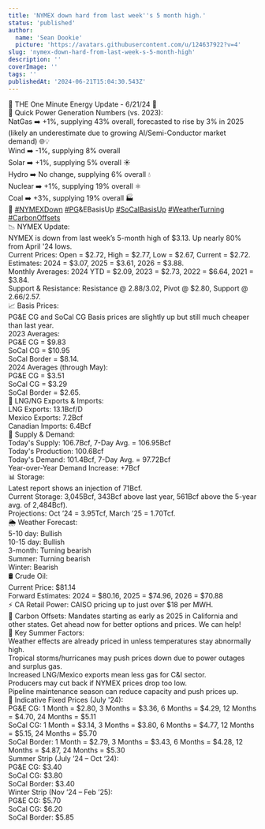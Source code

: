 ```yaml
---
title: 'NYMEX down hard from last week''s 5 month high.'
status: 'published'
author:
  name: 'Sean Dookie'
  picture: 'https://avatars.githubusercontent.com/u/124637922?v=4'
slug: 'nymex-down-hard-from-last-week-s-5-month-high'
description: ''
coverImage: ''
tags: ''
publishedAt: '2024-06-21T15:04:30.543Z'
---
```


🌟 THE One Minute Energy Update - 6/21/24 🌟\
🔢 Quick Power Generation Numbers (vs. 2023):\
NatGas ➡️ +1%, supplying 43% overall, forecasted to rise by 3% in 2025 (likely an underestimate due to growing AI/Semi-Conductor market demand) 🌐💡\
Wind ➡️ -1%, supplying 8% overall \
Solar ➡️ +1%, supplying 5% overall ☀️\
Hydro ➡️ No change, supplying 6% overall 💧\
Nuclear ➡️ +1%, supplying 19% overall ⚛️\
Coal ➡️ +3%, supplying 19% overall 🏭\
🔖 [#NYMEXDown](https://www.linkedin.com/feed/hashtag/?keywords=nymexdown&highlightedUpdateUrns=urn%3Ali%3Aactivity%3A7209943800515870720) [#PG](https://www.linkedin.com/feed/hashtag/?keywords=pg&highlightedUpdateUrns=urn%3Ali%3Aactivity%3A7209943800515870720)&EBasisUp [#SoCalBasisUp](https://www.linkedin.com/feed/hashtag/?keywords=socalbasisup&highlightedUpdateUrns=urn%3Ali%3Aactivity%3A7209943800515870720) [#WeatherTurning](https://www.linkedin.com/feed/hashtag/?keywords=weatherturning&highlightedUpdateUrns=urn%3Ali%3Aactivity%3A7209943800515870720) [#CarbonOffsets](https://www.linkedin.com/feed/hashtag/?keywords=carbonoffsets&highlightedUpdateUrns=urn%3Ali%3Aactivity%3A7209943800515870720)\
📉 NYMEX Update:\
NYMEX is down from last week’s 5-month high of $3.13. Up nearly 80% from April '24 lows.\
Current Prices: Open = $2.72, High = $2.77, Low = $2.67, Current = $2.72.\
Estimates: 2024 = $3.07, 2025 = $3.61, 2026 = $3.88.\
Monthly Averages: 2024 YTD = $2.09, 2023 = $2.73, 2022 = $6.64, 2021 = $3.84.\
Support & Resistance: Resistance @ $2.88/$3.02, Pivot @ $2.80, Support @ $2.66/$2.57.\
📈 Basis Prices:\
PG&E CG and SoCal CG Basis prices are slightly up but still much cheaper than last year.\
2023 Averages:\
PG&E CG = $9.83\
SoCal CG = $10.95\
SoCal Border = $8.14.\
2024 Averages (through May):\
PG&E CG = $3.51\
SoCal CG = $3.29\
SoCal Border = $2.65.\
🚢 LNG/NG Exports & Imports:\
LNG Exports: 13.1Bcf/D\
Mexico Exports: 7.2Bcf\
Canadian Imports: 6.4Bcf\
🔄 Supply & Demand:\
Today's Supply: 106.7Bcf, 7-Day Avg. = 106.95Bcf\
Today's Production: 100.6Bcf\
Today's Demand: 101.4Bcf, 7-Day Avg. = 97.72Bcf\
Year-over-Year Demand Increase: +7Bcf\
📊 Storage:\
Latest report shows an injection of 71Bcf.\
Current Storage: 3,045Bcf, 343Bcf above last year, 561Bcf above the 5-year avg. of 2,484Bcf).\
Projections: Oct ’24 = 3.95Tcf, March ’25 = 1.70Tcf.\
🌦️ Weather Forecast:\
5-10 day: Bullish\
10-15 day: Bullish\
3-month: Turning bearish\
Summer: Turning bearish\
Winter: Bearish\
🛢️ Crude Oil:\
Current Price: $81.14\
Forward Estimates: 2024 = $80.16, 2025 = $74.96, 2026 = $70.88\
⚡ CA Retail Power: CAISO pricing up to just over $18 per MWH.\
🌱 Carbon Offsets: Mandates starting as early as 2025 in California and other states. Get ahead now for better options and prices. We can help!\
📌 Key Summer Factors:\
Weather effects are already priced in unless temperatures stay abnormally high.\
Tropical storms/hurricanes may push prices down due to power outages and surplus gas.\
Increased LNG/Mexico exports mean less gas for C&I sector.\
Producers may cut back if NYMEX prices drop too low.\
Pipeline maintenance season can reduce capacity and push prices up.\
💼 Indicative Fixed Prices (July '24):\
PG&E CG: 1 Month = $2.80, 3 Months = $3.36, 6 Months = $4.29, 12 Months = $4.70, 24 Months = $5.11\
SoCal CG: 1 Month = $3.14, 3 Months = $3.80, 6 Months = $4.77, 12 Months = $5.15, 24 Months = $5.70\
SoCal Border: 1 Month = $2.79, 3 Months = $3.43, 6 Months = $4.28, 12 Months = $4.87, 24 Months = $5.30\
Summer Strip (July ’24 – Oct ‘24):\
PG&E CG: $3.40\
SoCal CG: $3.80\
SoCal Border: $3.40\
Winter Strip (Nov ’24 – Feb ’25):\
PG&E CG: $5.70\
SoCal CG: $6.20\
SoCal Border: $5.85